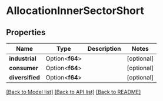 # AllocationInnerSectorShort

## Properties

Name | Type | Description | Notes
------------ | ------------- | ------------- | -------------
**industrial** | Option<**f64**> |  | [optional]
**consumer** | Option<**f64**> |  | [optional]
**diversified** | Option<**f64**> |  | [optional]

[[Back to Model list]](../README.md#documentation-for-models) [[Back to API list]](../README.md#documentation-for-api-endpoints) [[Back to README]](../README.md)



